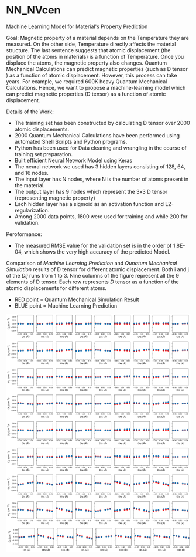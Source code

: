 # NN_NVcen
Machine Learning Model for Material's Property Prediction


Goal: Magnetic property of a material depends on the Temperature they are measured. On the other side, Temperature directly affects the material structure. The last sentence suggests that atomic displacement (the position of the atoms in materials) is a function of Temperature. Once you displace the atoms, the magnetic property also changes. Quantum Mechanical Calculations can predict magnetic properties (such as D tensor ) as a function of atomic displacement. However, this process can take years. For example, we required 600K heavy Quantum Mechanical Calculations. Hence, we want to propose a machine-learning model which can predict magnetic properties (D tensor) as a function of atomic displacement.


Details of the Work:

* The training set has been constructed by calculating D tensor over 2000 atomic displacements.
* 2000 Quantum Mechanical Calculations have been performed using automated Shell Scripts and Python programs.
* Python has been used for Data cleaning and wrangling in the course of training set preparation.
* Built efficient Neural Network Model using Keras
* The neural network we used has 3 hidden layers consisting of 128, 64, and 16 nodes.
* The input layer has N nodes, where N is the number of atoms present in the material.
* The output layer has 9 nodes which represent the 3x3 D tensor (representing magnetic property)
* Each hidden layer has a sigmoid as an activation function and L2-regularization.
* Among 2000 data points, 1800 were used for training and while 200 for validation.

Peroformance:
* The measured RMSE value for the validation set is in the order of 1.8E-04, which shows the very high accuracy of the predicted Model.


Comparison of *Machine Learning Prediction* and *Qunatum Mechanical Simulation* results of D tensor for different atomic displacement.
Both i and j of the *Dij* runs from 1 to 3. Nine columns of the figure represent all the 9 elements of D tensor. Each row represents *D* tensor as a function of the atomic displacements for different atoms.

* RED point = Quantum Mechanical Simulation Result
* BLUE point = Machine Learning Prediction

![alt text](https://github.com/mondalsou/NN_NVcen/blob/main/SI-10.png)
